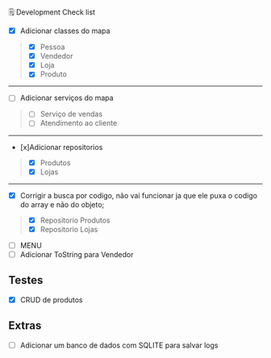 🗒️ Development Check list
- [x] Adicionar classes do mapa 
> - [x] Pessoa
> - [x] Vendedor
> - [x] Loja
> - [x] Produto 
---
- [ ] Adicionar serviços do mapa
> - [ ] Serviço de vendas
> - [ ] Atendimento ao cliente
---
- [x]Adicionar repositorios
> - [X] Produtos
> - [x] Lojas
---
- [x] Corrigir a busca por codigo, não vai funcionar ja que ele puxa o codigo do array e não do objeto; 
> - [x] Repositorio Produtos
> - [x] Repositorio Lojas


- [ ] MENU 
- [ ] Adicionar ToString para Vendedor
## Testes 
- [x] CRUD de produtos 


## Extras 
- [ ] Adicionar um banco de dados com SQLITE para salvar logs